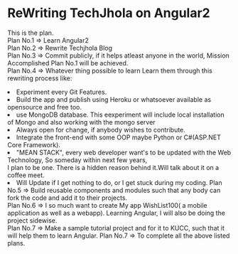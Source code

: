 ReWriting TechJhola on Angular2
========================
This is the plan. <br>
Plan No.1 => Learn Angular2 <br>
Plan No.2 => Rewrite Techjhola Blog <br>
Plan No.3 => Commit publicly, if it helps atleast anyone in the world, Mission Accomplished Plan No.1 will be achieved. <br>
Plan No.4 => Whatever thing possible to learn Learn them through this rewriting process like:
<li>Experiment every Git Features.</li>
<li>Build the app and publish using Heroku or whatsoever available as opensource and free too. </li>
<li>use MongoDB database. This eexperiment will include local installation of Mongo and also working with the mongo server</li>
<li>Always open for change, if anybody wishes to contribute.</li>
<li> Integrate the front-end with some OOP maybe Python or C#(ASP.NET Core Framework).</li>
<li> "MEAN STACK", every web developer want's to be updated with the Web Technology, So someday within next few years,<br>I plan to be one. There is a hidden reason behind it.Will talk about it on a coffee meet.
<li> Will Update if I get nothing to do, or I get stuck during my coding.
Plan No.5 => Build reusable components and modules such that any body can fork the code and add it to their projects.<br>
Plan No.6 => I so much want to create My app WishList100( a mobile application as well as a webapp). Learning Angular, I will also be doing the project sidewise.<br>
Plan No.7 => Make a sample tutorial project and for it to KUCC, such that it will help them to learn Angular.
Plan No.7 => To complete all the above listed plans.
